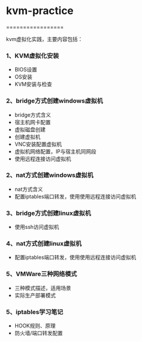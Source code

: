 # kvm-practice
=================

kvm虚拟化实践，主要内容包括：
### 1、KVM虚拟化安装    
* BIOS设置
* OS安装
* KVM安装与检查

### 2、bridge方式创建windows虚拟机    
* bridge方式含义
* 宿主机网卡配置
* 虚拟磁盘创建
* 创建虚拟机
* VNC安装配置虚拟机
* 虚拟机网络配置，IP与宿主机同网段
* 使用远程连接访问虚拟机

### 2、nat方式创建windows虚拟机  
* nat方式含义
* 配置iptables端口转发，使用使用远程连接访问虚拟机

### 3、bridge方式创建linux虚拟机
* 使用ssh访问虚拟机

### 4、nat方式创建linux虚拟机
* 配置iptables端口转发，使用使用远程连接访问虚拟机

### 5、VMWare三种网络模式
* 三种模式描述，适用场景
* 实际生产部署模式

### 5、iptables学习笔记
* HOOK规则、原理
* 防火墙/端口转发配置

